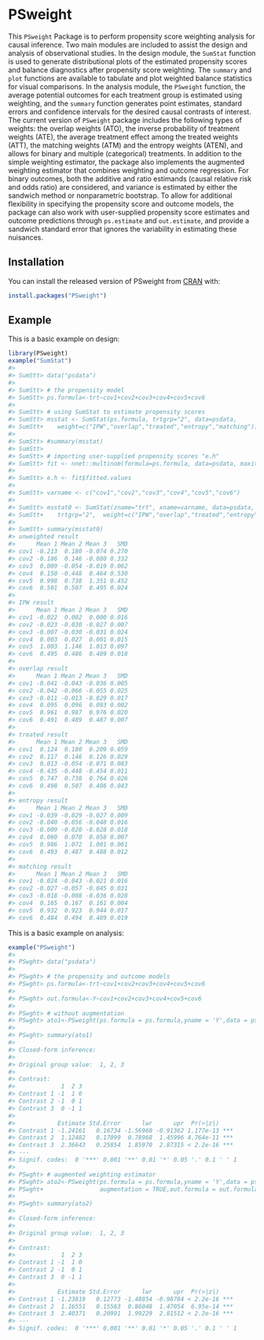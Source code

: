 
<!-- README.md is generated from README.Rmd. Please edit that file -->

# PSweight

This `PSweight` Package is to perform propensity score weighting
analysis for causal inference. Two main modules are included to assist
the design and analysis of observational studies. In the design module,
the `SumStat` function is used to generate distributional plots of the
estimated propensity scores and balance diagnostics after propensity
score weighting. The `summary` and `plot` functions are available to
tabulate and plot weighted balance statistics for visual comparisons. In
the analysis module, the `PSweight` function, the average potential
outcomes for each treatment group is estimated using weighting, and the
`summary` function generates point estimates, standard errors and
confidence intervals for the desired causal contrasts of interest. The
current version of `PSweight` package includes the following types of
weights: the overlap weights (ATO), the inverse probability of treatment
weights (ATE), the average treatment effect among the treated weights
(ATT), the matching weights (ATM) and the entropy weights (ATEN), and
allows for binary and multiple (categorical) treatments. In addition to
the simple weighting estimator, the package also implements the
augmented weighting estimator that combines weighting and outcome
regression. For binary outcomes, both the additive and ratio estimands
(causal relative risk and odds ratio) are considered, and variance is
estimated by either the sandwich method or nonparametric bootstrap. To
allow for additional flexibility in specifying the propensity score and
outcome models, the package can also work with user-supplied propensity
score estimates and outcome predictions through `ps.estimate` and
`out.estimate`, and provide a sandwich standard error that ignores the
variability in estimating these nuisances.

## Installation

You can install the released version of PSweight from
[CRAN](https://CRAN.R-project.org) with:

``` r
install.packages("PSweight")
```

## Example

This is a basic example on design:

``` r
library(PSweight)
example("SumStat")
#> 
#> SumStt> data("psdata")
#> 
#> SumStt> # the propensity model
#> SumStt> ps.formula<-trt~cov1+cov2+cov3+cov4+cov5+cov6
#> 
#> SumStt> # using SumStat to estimate propensity scores
#> SumStt> msstat <- SumStat(ps.formula, trtgrp="2", data=psdata,
#> SumStt+    weight=c("IPW","overlap","treated","entropy","matching"))
#> 
#> SumStt> #summary(msstat)
#> SumStt> 
#> SumStt> # importing user-supplied propensity scores "e.h"
#> SumStt> fit <- nnet::multinom(formula=ps.formula, data=psdata, maxit=500, trace=FALSE)
#> 
#> SumStt> e.h <- fit$fitted.values
#> 
#> SumStt> varname <- c("cov1","cov2","cov3","cov4","cov5","cov6")
#> 
#> SumStt> msstat0 <- SumStat(zname="trt", xname=varname, data=psdata, ps.estimate=e.h,
#> SumStt+    trtgrp="2",  weight=c("IPW","overlap","treated","entropy","matching"))
#> 
#> SumStt> summary(msstat0)
#> unweighted result
#>      Mean 1 Mean 2 Mean 3   SMD
#> cov1 -0.213  0.180 -0.074 0.270
#> cov2 -0.186  0.146 -0.080 0.332
#> cov3  0.009 -0.054 -0.019 0.062
#> cov4  0.150 -0.448  0.464 0.530
#> cov5  0.998  0.738  1.351 0.452
#> cov6  0.501  0.507  0.495 0.024
#> 
#> IPW result
#>      Mean 1 Mean 2 Mean 3   SMD
#> cov1 -0.022  0.002  0.000 0.016
#> cov2 -0.023 -0.030 -0.027 0.007
#> cov3 -0.007 -0.030 -0.031 0.024
#> cov4  0.003  0.027  0.001 0.015
#> cov5  1.003  1.146  1.013 0.097
#> cov6  0.495  0.486  0.489 0.018
#> 
#> overlap result
#>      Mean 1 Mean 2 Mean 3   SMD
#> cov1 -0.041 -0.043 -0.036 0.005
#> cov2 -0.042 -0.066 -0.055 0.025
#> cov3 -0.011 -0.013 -0.029 0.017
#> cov4  0.095  0.096  0.093 0.002
#> cov5  0.961  0.987  0.976 0.020
#> cov6  0.491  0.489  0.487 0.007
#> 
#> treated result
#>      Mean 1 Mean 2 Mean 3   SMD
#> cov1  0.124  0.180  0.209 0.059
#> cov2  0.117  0.146  0.126 0.029
#> cov3  0.013 -0.054 -0.071 0.083
#> cov4 -0.435 -0.448 -0.454 0.011
#> cov5  0.747  0.738  0.764 0.026
#> cov6  0.498  0.507  0.486 0.043
#> 
#> entropy result
#>      Mean 1 Mean 2 Mean 3   SMD
#> cov1 -0.039 -0.029 -0.027 0.009
#> cov2 -0.040 -0.056 -0.048 0.016
#> cov3 -0.009 -0.020 -0.028 0.018
#> cov4  0.060  0.070  0.058 0.007
#> cov5  0.986  1.072  1.001 0.061
#> cov6  0.493  0.487  0.488 0.012
#> 
#> matching result
#>      Mean 1 Mean 2 Mean 3   SMD
#> cov1 -0.024 -0.043 -0.021 0.016
#> cov2 -0.027 -0.057 -0.045 0.031
#> cov3 -0.018 -0.008 -0.036 0.028
#> cov4  0.165  0.167  0.161 0.004
#> cov5  0.932  0.923  0.944 0.017
#> cov6  0.484  0.494  0.489 0.019
```

This is a basic example on analysis:

``` r
example("PSweight")
#> 
#> PSwght> data("psdata")
#> 
#> PSwght> # the propensity and outcome models
#> PSwght> ps.formula<-trt~cov1+cov2+cov3+cov4+cov5+cov6
#> 
#> PSwght> out.formula<-Y~cov1+cov2+cov3+cov4+cov5+cov6
#> 
#> PSwght> # without augmentation
#> PSwght> ato1<-PSweight(ps.formula = ps.formula,yname = 'Y',data = psdata,weight = 'overlap')
#> 
#> PSwght> summary(ato1)
#> 
#> Closed-form inference: 
#> 
#> Original group value:  1, 2, 3 
#> 
#> Contrast: 
#>             1  2 3
#> Contrast 1 -1  1 0
#> Contrast 2 -1  0 1
#> Contrast 3  0 -1 1
#> 
#>            Estimate Std.Error      lwr      upr  Pr(>|z|)    
#> Contrast 1 -1.24161   0.16734 -1.56960 -0.91362 1.177e-13 ***
#> Contrast 2  1.12482   0.17099  0.78968  1.45996 4.764e-11 ***
#> Contrast 3  2.36643   0.25854  1.85970  2.87315 < 2.2e-16 ***
#> ---
#> Signif. codes:  0 '***' 0.001 '**' 0.01 '*' 0.05 '.' 0.1 ' ' 1
#> 
#> PSwght> # augmented weighting estimator
#> PSwght> ato2<-PSweight(ps.formula = ps.formula,yname = 'Y',data = psdata,
#> PSwght+                augmentation = TRUE,out.formula = out.formula,family = 'gaussian',weight = 'overlap')
#> 
#> PSwght> summary(ato2)
#> 
#> Closed-form inference: 
#> 
#> Original group value:  1, 2, 3 
#> 
#> Contrast: 
#>             1  2 3
#> Contrast 1 -1  1 0
#> Contrast 2 -1  0 1
#> Contrast 3  0 -1 1
#> 
#>            Estimate Std.Error      lwr      upr  Pr(>|z|)    
#> Contrast 1 -1.23819   0.12773 -1.48854 -0.98784 < 2.2e-16 ***
#> Contrast 2  1.16551   0.15563  0.86048  1.47054  6.95e-14 ***
#> Contrast 3  2.40371   0.20991  1.99229  2.81512 < 2.2e-16 ***
#> ---
#> Signif. codes:  0 '***' 0.001 '**' 0.01 '*' 0.05 '.' 0.1 ' ' 1
```
